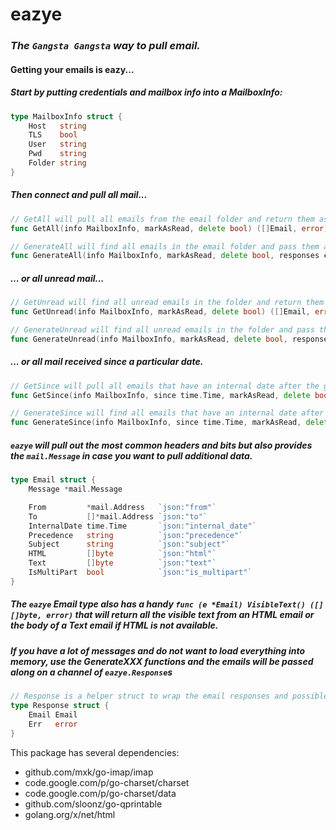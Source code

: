 eazye
======
### _The `Gangsta Gangsta` way to pull email._

#### Getting your emails is eazy...

##### Start by putting credentials and mailbox info into a MailboxInfo:
```go
type MailboxInfo struct {
    Host   string
    TLS    bool
    User   string
    Pwd    string
    Folder string
}
```

##### Then connect and pull all mail...
```go
// GetAll will pull all emails from the email folder and return them as a list.
func GetAll(info MailboxInfo, markAsRead, delete bool) ([]Email, error)
```

```go
// GenerateAll will find all emails in the email folder and pass them along to the responses channel.
func GenerateAll(info MailboxInfo, markAsRead, delete bool, responses chan Response)
```

##### ... or all unread mail...
```go
// GetUnread will find all unread emails in the folder and return them as a list.
func GetUnread(info MailboxInfo, markAsRead, delete bool) ([]Email, error)
```

```go
// GenerateUnread will find all unread emails in the folder and pass them along to the responses channel.
func GenerateUnread(info MailboxInfo, markAsRead, delete bool, responses chan Response)
```


#####  ... or all mail received since a particular date.
```go
// GetSince will pull all emails that have an internal date after the given time.
func GetSince(info MailboxInfo, since time.Time, markAsRead, delete bool)
```

```go
// GenerateSince will find all emails that have an internal date after the given time and pass them along to the responses channel.
func GenerateSince(info MailboxInfo, since time.Time, markAsRead, delete bool, responses chan Response)
```

##### `eazye` will pull out the most common headers and bits but also provides the `mail.Message` in case you want to pull additional data.

```go
type Email struct {
    Message *mail.Message

    From         *mail.Address   `json:"from"`
    To           []*mail.Address `json:"to"`
    InternalDate time.Time       `json:"internal_date"`
    Precedence   string          `json:"precedence"`
    Subject      string          `json:"subject"`
    HTML         []byte          `json:"html"`
    Text         []byte          `json:"text"`
    IsMultiPart  bool            `json:"is_multipart"`
}
```

##### The `eazye` Email type also has a handy `func (e *Email) VisibleText() ([][]byte, error)` that will return all the visible text from an HTML email or the body of a Text email if HTML is not available.

##### If you have a lot of messages and do not want to load everything into memory, use the GenerateXXX functions and the emails will be passed along on a channel of `eazye.Response`s
```go
// Response is a helper struct to wrap the email responses and possible errors.
type Response struct {
    Email Email
    Err   error
}
```

This package has several dependencies: 
* github.com/mxk/go-imap/imap
* code.google.com/p/go-charset/charset
* code.google.com/p/go-charset/data
* github.com/sloonz/go-qprintable
* golang.org/x/net/html
